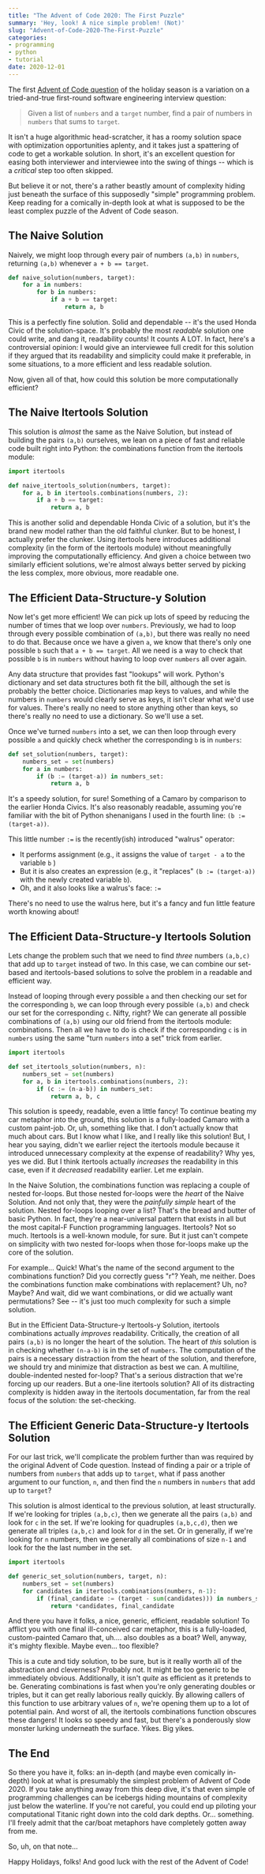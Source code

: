 ```yaml
---
title: "The Advent of Code 2020: The First Puzzle"
summary: 'Hey, look! A nice simple problem! (Not)'
slug: "Advent-of-Code-2020-The-First-Puzzle"
categories: 
- programming
- python
- tutorial
date: 2020-12-01
---
```


The first [Advent of Code question](https://adventofcode.com/2020/day/1) of the holiday season is a variation
on a tried-and-true first-round software engineering interview question:

> Given a list of `numbers` and a `target` number, find a pair of numbers in `numbers`
> that sums to `target`.

It isn't a huge algorithmic head-scratcher, it has a roomy solution space with optimization opportunities aplenty,
and it takes just a spattering of code to get a workable solution. In short, it's an excellent question for easing
both interviewer and interviewee into the swing of things -- which is a *critical* step too often skipped.

But believe it or not, there's a rather beastly amount of complexity hiding just beneath the surface of this supposedly "simple"
programming problem. Keep reading for a comically in-depth look at what is supposed to be the least complex puzzle of the Advent of Code season.

## The Naive Solution

Naively, we might loop through every pair of numbers `(a,b)` in `numbers`, returning `(a,b)` whenever
`a + b == target`. 

```python
def naive_solution(numbers, target):
    for a in numbers:
        for b in numbers:
            if a + b == target:
                return a, b
```

This is a perfectly fine solution. Solid and dependable -- it's the used Honda Civic of the solution-space. 
It's probably the most *readable* solution one could write, and dang it, readability counts! 
It counts A LOT. In fact, here's a controversial opinion: I would give an interviewee full credit for this solution
if they argued that its readability and simplicity could make it preferable, in some situations, to a more efficient
and less readable solution.

Now, given all of that, how could this solution be more computationally efficient?

## The Naive Itertools Solution

This solution is *almost* the same as the Naive Solution, but instead of building the pairs `(a,b)` ourselves,
we lean on a piece of fast and reliable code 
built right into Python: the combinations function from the itertools module:

```python
import itertools

def naive_itertools_solution(numbers, target):
    for a, b in itertools.combinations(numbers, 2):
        if a + b == target:
            return a, b
``` 

This is another solid and dependable Honda Civic of a solution, but it's the brand new model rather
than the old faithful clunker. But to be honest, I actually prefer the clunker.
Using itertools here introduces additional complexity (in the form of the itertools module) without meaningfully
improving the computationally efficiency. And given a choice between two similarly efficient solutions,
we're almost always better served by picking the less complex, more obvious, more readable one.

## The Efficient Data-Structure-y Solution

Now let's get more efficient! We can pick up lots of speed by reducing the number of times that we
loop over `numbers`.  Previously, we had to loop through every possible combination of `(a,b)`, but
there was really no need to do that. Because once we have a given `a`, we know that there's only
one possible `b` such that `a + b == target`. 
All we need is a way to check that possible `b` is in `numbers` without having to loop over `numbers` all over again.

Any data structure that provides fast "lookups" will work.
Python's dictionary and set data structures both fit the bill, although the set is probably the better choice.
Dictionaries map keys to values, and while the numbers in `numbers` would clearly serve as keys, it
isn't clear what we'd use for values. There's really no need to store anything other than keys,
so there's really no need to use a dictionary. So we'll use a set.

Once we've turned `numbers` into a set, we can then loop through every possible `a` and quickly
check whether the corresponding `b` is in `numbers`:

```python
def set_solution(numbers, target):
    numbers_set = set(numbers)
    for a in numbers:
        if (b := (target-a)) in numbers_set:
            return a, b
```

It's a speedy solution, for sure! Something of a Camaro by comparison to the earlier Honda Civics.
It's also reasonably readable, assuming you're familiar with the bit of Python shenanigans I used
in the fourth line: `(b := (target-a))`. 

This little number `:=` is the recently(ish) introduced "walrus" operator:
* It performs assignment (e.g., it assigns the value of `target - a` to the variable `b` )
* But it is also creates an expression (e.g., it "replaces" `(b := (target-a))` with the
 newly created variable `b`).
*  Oh, and it also looks like a walrus's face: `:=`

There's no need to use the walrus here, but it's a fancy and fun little feature worth knowing about!

## The Efficient Data-Structure-y Itertools Solution

Lets change the problem such that we need to find *three* numbers `(a,b,c)` that add up to `target`
instead of two. In this case, we can combine our set-based and itertools-based solutions to solve
the problem in a readable and efficient way.

Instead of looping through every possible `a` and then checking our set for the corresponding `b`, we can loop through
every possible `(a,b)` and check our set for the corresponding `c`. Nifty, right?
We can generate all possible combinations of `(a,b)` using our old friend from the itertools module: combinations.
Then all we have to do is check if the corresponding `c` is in `numbers` using the same "turn `numbers` into a set" trick
from earlier.

```python
import itertools

def set_itertools_solution(numbers, n):
    numbers_set = set(numbers)
    for a, b in itertools.combinations(numbers, 2):
        if (c := (n-a-b)) in numbers_set:
            return a, b, c
```

This solution is speedy, readable, even a little fancy! To continue beating my car metaphor into the ground,
this solution is a fully-loaded Camaro with a custom paint-job. Or, uh, something like that.
I don't actually know that much about cars. But I know what I like, and I really like this solution! 
But, I hear you saying, didn't we earlier reject the itertools module because it introduced unnecessary complexity 
at the expense of readability? Why yes, yes we did. But I think itertools actually *increases* the readability in this case,
even if it *decreased* readability earlier.
Let me explain.

In the Naive Solution, the combinations function was replacing a couple of nested for-loops.
But those nested for-loops were the *heart* of the Naive Solution. And not only that, they were the
*painfully simple* heart of the solution. Nested for-loops looping over a list? That's the bread and butter 
of basic Python. In fact, they're a near-universal pattern that exists in all but the most capital-F Function programming languages.
Itertools? Not so much. Itertools is a well-known module, for sure. But it just can't compete on simplicity with two nested for-loops when those
for-loops make up the core of the solution.

For example... Quick! What's the name of the second argument to the combinations function?
Did you correctly guess "r"? Yeah, me neither. Does the combinations function make combinations with replacement?
Uh, no? Maybe? And wait, did we want combinations, or did we actually want permutations? 
See -- it's just too much complexity for such a simple solution.

But in the Efficient Data-Structure-y Itertools-y Solution, itertools combinations actually *improves* readability.
Critically, the creation of all pairs `(a,b)` is no longer the heart of the solution. The heart of *this* solution is in checking
whether `(n-a-b)` is in the set of `numbers`. The computation of the pairs is a necessary distraction from the heart of
the solution, and therefore, we should try and minimize that distraction as best we can.
A multiline, double-indented nested for-loop? That's a serious distraction that we're forcing up our readers.
But a one-line itertools solution? All of its distracting complexity is hidden 
away in the itertools documentation, far from the real focus of the solution: the set-checking.

## The Efficient Generic Data-Structure-y Itertools Solution

For our last trick, we'll complicate the problem further than was required by the original Advent of Code question.
Instead of finding a pair or a triple of numbers from `numbers` that adds up to `target`, what if pass another argument
to our function, `n`, and then find the `n` numbers in `numbers` that add up to `target`?

This solution is almost identical to the previous solution, at least structurally. 
If we're looking for triples `(a,b,c)`, then we generate all the pairs `(a,b)` and look for `c` in the set.
If we're looking for quadruples `(a,b,c,d)`, then we generate all triples `(a,b,c)` and look for `d` in the set.
Or in generally, if we're looking for `n` numbers, then we generally all combinations of size `n-1` and look for the the
last number in the set.

```python
import itertools

def generic_set_solution(numbers, target, n):
    numbers_set = set(numbers)
    for candidates in itertools.combinations(numbers, n-1):
        if (final_candidate := (target - sum(candidates))) in numbers_set:
            return *candidates, final_candidate
```

And there you have it folks, a nice, generic, efficient, readable solution! 
To afflict you with one final ill-conceived car metaphor, this is a fully-loaded, custom-painted Camaro that, uh.... also doubles as a boat?
Well, anyway, it's mighty flexible. Maybe even... too flexible? 

This is a cute and tidy solution, to be sure, but is it really worth all of the abstraction and cleverness?
Probably not. It might be too generic to be immediately obvious. Additionally, it isn't *quite* as efficient as it pretends to be. 
Generating combinations is fast when you're only generating doubles or triples, but it can get really laborious really quickly.
By allowing callers of this function to use arbitrary values of `n`, we're opening them up to a lot of potential pain.
And worst of all, the itertools combinations function obscures these dangers! It looks so speedy and fast, but there's a 
ponderously slow monster lurking underneath the surface. Yikes. Big yikes.

## The End

So there you have it, folks: an in-depth (and maybe even comically in-depth) look at what is presumably the simplest problem
of Advent of Code 2020. If you take anything away from this deep dive, it's that even simple of programming challenges
can be icebergs hiding mountains of complexity just below the waterline. If you're not careful, you could end up piloting your computational
Titanic right down into the cold dark depths. Or... something. 
I'll freely admit that the car/boat metaphors have completely gotten away from me.

So, uh, on that note...

Happy Holidays, folks! And good luck with the rest of the Advent of Code!
